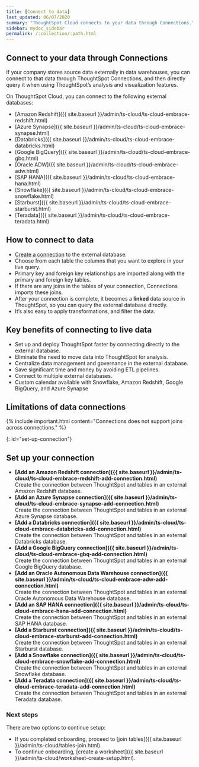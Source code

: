 ```yaml
---
title: [Connect to data]
last_updated: 06/07/2020
summary: "ThoughtSpot Cloud connects to your data through Connections."
sidebar: mydoc_sidebar
permalink: /:collection/:path.html
---
```


## Connect to your data through Connections

If your company stores source data externally in data warehouses, you can connect to that data through ThoughtSpot Connections, and then directly query it when using ThoughtSpot’s analysis and visualization features.

On ThoughtSpot Cloud, you can connect to the following external databases:
- [Amazon Redshift]({{ site.baseurl }}/admin/ts-cloud/ts-cloud-embrace-redshift.html)
- [Azure Synapse]({{ site.baseurl }}/admin/ts-cloud/ts-cloud-embrace-synapse.html)
- [Databricks]({{ site.baseurl }}/admin/ts-cloud/ts-cloud-embrace-databricks.html)
- [Google BigQuery]({{ site.baseurl }}/admin/ts-cloud/ts-cloud-embrace-gbq.html)
- [Oracle ADW]({{ site.baseurl }}/admin/ts-cloud/ts-cloud-embrace-adw.html)
- [SAP HANA]({{ site.baseurl }}/admin/ts-cloud/ts-cloud-embrace-hana.html)
- [Snowflake]({{ site.baseurl }}/admin/ts-cloud/ts-cloud-embrace-snowflake.html)
- [Starburst]({{ site.baseurl }}/admin/ts-cloud/ts-cloud-embrace-starburst.html)
- [Teradata]({{ site.baseurl }}/admin/ts-cloud/ts-cloud-embrace-teradata.html)

## How to connect to data

- [Create a connection](#set-up-connection) to the external database.
- Choose from each table the columns that you want to explore in your live query.
- Primary key and foreign key relationships are imported along with the primary and foreign key tables.
- If there are any joins in the tables of your connection, Connections imports these joins.
- After your connection is complete, it becomes a **linked** data source in ThoughtSpot, so you can query the external database directly.
- It’s also easy to apply transformations, and filter the data.

## Key benefits of connecting to live data
- Set up and deploy ThoughtSpot faster by connecting directly to the external database.
- Eliminate the need to move data into ThoughtSpot for analysis.
- Centralize data management and governance in the external database.
- Save significant time and money by avoiding ETL pipelines.
- Connect to multiple external databases.
- Custom calendar available with Snowflake, Amazon Redshift, Google BigQuery, and Azure Synapse

## Limitations of data connections

{% include important.html content="Connections does not support joins across connections." %}

{: id="set-up-connection"}
## Set up your connection

-   **[Add an Amazon Redshift connection]({{ site.baseurl }}/admin/ts-cloud/ts-cloud-embrace-redshift-add-connection.html)**  
Create the connection between ThoughtSpot and tables in an external Amazon Redshift database.
-   **[Add an Azure Synapse connection]({{ site.baseurl }}/admin/ts-cloud/ts-cloud-embrace-synapse-add-connection.html)**  
Create the connection between ThoughtSpot and tables in an external Azure Synapse database.
-   **[Add a Databricks connection]({{ site.baseurl }}/admin/ts-cloud/ts-cloud-embrace-databricks-add-connection.html)**  
Create the connection between ThoughtSpot and tables in an external Databricks database.
-   **[Add a Google BigQuery connection]({{ site.baseurl }}/admin/ts-cloud/ts-cloud-embrace-gbq-add-connection.html)**  
Create the connection between ThoughtSpot and tables in an external Google BigQuery database.
-   **[Add an Oracle Autonomous Data Warehouse connection]({{ site.baseurl }}/admin/ts-cloud/ts-cloud-embrace-adw-add-connection.html)**  
Create the connection between ThoughtSpot and tables in an external Oracle Autonomous Data Warehouse database.
-   **[Add an SAP HANA connection]({{ site.baseurl }}/admin/ts-cloud/ts-cloud-embrace-hana-add-connection.html)**  
Create the connection between ThoughtSpot and tables in an external SAP HANA database.
-   **[Add a Starburst connection]({{ site.baseurl }}/admin/ts-cloud/ts-cloud-embrace-starburst-add-connection.html)**  
Create the connection between ThoughtSpot and tables in an external Starburst database.
-   **[Add a Snowflake connection]({{ site.baseurl }}/admin/ts-cloud/ts-cloud-embrace-snowflake-add-connection.html)**  
Create the connection between ThoughtSpot and tables in an external Snowflake database.
-   **[Add a Teradata connection]({{ site.baseurl }}/admin/ts-cloud/ts-cloud-embrace-teradata-add-connection.html)**  
Create the connection between ThoughtSpot and tables in an external Teradata database.

### Next steps
There are two options to continue setup:
- If you completed onboarding, proceed to [join tables]({{ site.baseurl }}/admin/ts-cloud/tables-join.html).
- To continue onboarding, [create a worksheet]({{ site.baseurl }}/admin/ts-cloud/worksheet-create-setup.html).

<!--
This release of ThoughtSpot Cloud supports Snowflake and RedShift databases on AWS. Learn how to connect to your [Snowflake](#snowflake) or [Amazon Redshift](#redshift) data in ThoughtSpot.

{: id="snowflake"}
## Connect to a Snowflake database

![Connect to your data]({{ site.baseurl }}/images/connect-data-snowflake.gif "Connect to your data")

Follow these steps to create a new Snowflake connection:

1. Click **Create Connection**.

2. On the **Choose connection type** interface, add the following information:

   - **Connection Name**
   - **Connection description** (optional)
   - Select connection type; here, choose **Snowflake**

3. Click **Continue**.

4. On the **Snowflake connection details** interface, enter the information for your Snowflake data source.

    See [Connect to Snowflake from ThoughtSpot Cloud]({{ site.baseurl }}/admin/ts-cloud/ts-cloud-embrace-snowflake.html#connection-properties) for more information on each of the specific attributes you must enter for your connection.

5. (Optional) Provide additional key-value pairs that you must have to set up your connection to Snowflake:

   - Click **Advanced Config** menu
   - Enter your key and value information in the **Key** and **Value** fields.
   - To add more keys and values, click the plus sign (+).

    Note that the key-value pairs you enter must be defined in your Snowflake data source. Key-value pairs are case-sensitive.

6. Click **Continue**.   

7. On the **Select tables** interface, expand each table available in the connection, and select the columns you plan to use.

8. When you complete your selection, click **Create connection**.

**Congratulations!** You now have a connection to your Snowflake database.

{: id="redshift"}
## Connect to a Redshift database

![Connect to your data]({{ site.baseurl }}/images/connect-data-redshift.gif "Connect to your data")

Follow these steps to create a new Redshift connection:

1. Click **Create Connection**.

2. On the **Choose connection type** interface, add the following information:

   - **Connection Name**
   - **Connection description** (optional)
   - Select connection type; here, choose **Amazon Redshift**

3. Click **Continue**.

4. On the **Amazon Redshift connection details** interface, enter the information for your Redshift data source.

    See [Connect to Amazon Redshift from ThoughtSpot Cloud]({{ site.baseurl }}/admin/ts-cloud/ts-cloud-embrace-redshift.html#connection-properties) for more information on each of the specific attributes you must enter for your connection.

5. (Optional) Provide additional key-value pairs that you must have to set up your connection to Redshift:

   - Click **Advanced Config** menu
   - Enter your key and value information in the **Key** and **Value** fields.
   - To add more keys and values, click the plus sign (+).

    Note that the key-value pairs you enter must be defined in your Redshift data source. Key-value pairs are case-sensitive.

6. Click **Continue**.   

7. On the **Select tables** interface, expand each table available in the connection, and select the columns you plan to use.

8. When you complete your selection, click **Create connection**.

**Congratulations!** You now have a connection to your Redshift database.

## Next steps
Next, [join tables]({{ site.baseurl }}/admin/ts-cloud/tables-join.html).
-->

